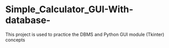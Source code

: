 # Simple_Calculator_GUI-With-database-
This project is used to practice the DBMS and Python GUI module (Tkinter) concepts 
